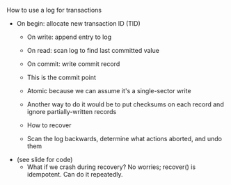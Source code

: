 How to use a log for transactions
- On begin: allocate new transaction ID (TID)
	- On write: append entry to log
	- On read: scan log to find last committed value
	- On commit: write commit record
	- This is the commit point
	- Atomic because we can assume it's a single-sector write
	- Another way to do it would be to put checksums on each record
	and ignore partially-written records

	- How to recover
	- Scan the log backwards, determine what actions aborted, and
	undo them
- (see slide for code)
	- What if we crash during recovery? No worries; recover() is
	idempotent. Can do it repeatedly.


